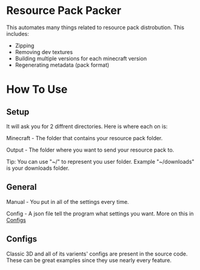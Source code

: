 # Resource Pack Packer
This automates many things related to resource pack distrobution. This includes:
- Zipping
- Removing dev textures
- Building multiple versions for each minecraft version
- Regenerating metadata (pack format)

# How To Use
## Setup
It will ask you for 2 diffrent directories. Here is where each on is:

Minecraft - The folder that contains your resource pack folder.

Output - The folder where you want to send your resource pack to.

Tip: You can use "\~/" to represent you user folder. Example "\~/downloads" is your downloads folder.


## General
Manual - You put in all of the settings every time.

Config - A json file tell the program what settings you want. More on this in [Configs](#configs)


## Configs
Classic 3D and all of its varients' configs are present in the source code. These can be great examples since they use nearly every feature.
